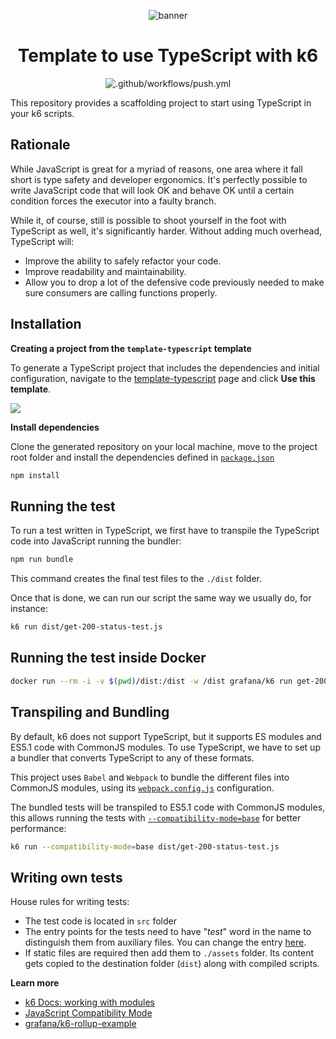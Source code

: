 <div align="center">
  
  ![banner](docs/ts-js-k6.png)

# Template to use TypeScript with k6

![.github/workflows/push.yml](https://github.com/grafana/k6-template-typescript/workflows/.github/workflows/push.yml/badge.svg?branch=master)

</div>

This repository provides a scaffolding project to start using TypeScript in your k6 scripts.

## Rationale

While JavaScript is great for a myriad of reasons, one area where it fall short is type safety and developer ergonomics. It's perfectly possible to write JavaScript code that will look OK and behave OK until a certain condition forces the executor into a faulty branch.

While it, of course, still is possible to shoot yourself in the foot with TypeScript as well, it's significantly harder. Without adding much overhead, TypeScript will:

- Improve the ability to safely refactor your code.
- Improve readability and maintainability.
- Allow you to drop a lot of the defensive code previously needed to make sure consumers are calling functions properly.


## Installation

**Creating a project from the `template-typescript` template**

To generate a TypeScript project that includes the dependencies and initial configuration, navigate to the [template-typescript](https://github.com/grafana/k6-template-typescript) page and click **Use this template**.

  ![](docs/use-this-template-button.png)


**Install dependencies**

Clone the generated repository on your local machine, move to the project root folder and install the dependencies defined in [`package.json`](./package.json)

```bash
npm install
```

## Running the test

To run a test written in TypeScript, we first have to transpile the TypeScript code into JavaScript running the bundler:

```bash
npm run bundle
```

This command creates the final test files to the `./dist` folder.

Once that is done, we can run our script the same way we usually do, for instance:

```bash
k6 run dist/get-200-status-test.js
```

## Running the test inside Docker

```bash
docker run --rm -i -v $(pwd)/dist:/dist -w /dist grafana/k6 run get-200-status-test.js
```

## Transpiling and Bundling

By default, k6 does not support TypeScript, but it supports ES modules and ES5.1 code with CommonJS modules. To use TypeScript, we have to set up a bundler that converts TypeScript to any of these formats. 

This project uses `Babel` and `Webpack` to bundle the different files into CommonJS modules, using its [`webpack.config.js`](./webpack.config.js) configuration.

The bundled tests will be transpiled to ES5.1 code with CommonJS modules, this allows running the tests with [`--compatibility-mode=base`](https://grafana.com/docs/k6/latest/using-k6/javascript-compatibility-mode/) for better performance:

```bash
k6 run --compatibility-mode=base dist/get-200-status-test.js
```

## Writing own tests

House rules for writing tests:
- The test code is located in `src` folder
- The entry points for the tests need to have "_test_" word in the name to distinguish them from auxiliary files. You can change the entry [here](./webpack.config.js#L8). 
- If static files are required then add them to `./assets` folder. Its content gets copied to the destination folder (`dist`) along with compiled scripts.


**Learn more**

- [k6 Docs: working with modules](https://grafana.com/docs/k6/latest/using-k6/modules/)
- [JavaScript Compatibility Mode](https://grafana.com/docs/k6/latest/using-k6/javascript-compatibility-mode/)
- [grafana/k6-rollup-example](https://github.com/grafana/k6-rollup-example)